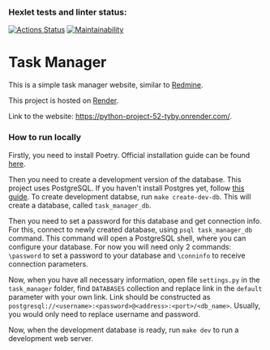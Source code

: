 ### Hexlet tests and linter status:
[![Actions Status](https://github.com/Pavel-Kr/python-project-52/actions/workflows/hexlet-check.yml/badge.svg)](https://github.com/Pavel-Kr/python-project-52/actions)
[![Maintainability](https://api.codeclimate.com/v1/badges/549890e87e6337b69c25/maintainability)](https://codeclimate.com/github/Pavel-Kr/python-project-52/maintainability)

# Task Manager

This is a simple task manager website, similar to [Redmine](https://www.redmine.org/).

This project is hosted on [Render](https://render.com/).

Link to the website: https://python-project-52-tyby.onrender.com/.

### How to run locally

Firstly, you need to install Poetry. Official installation guide can be found [here](https://python-poetry.org/docs/#installation).

Then you need to create a development version of the database. This project uses PostgreSQL. If you haven't install Postgres yet, follow [this guide](https://www.digitalocean.com/community/tutorials/how-to-install-and-use-postgresql-on-ubuntu-20-04). To create development databse, run `make create-dev-db`. This will create a database, called `task_manager_db`. 

Then you need to set a password for this database and get connection info. For this, connect to newly created database, using `psql task_manager_db` command. This command will open a PostgreSQL shell, where you can configure your database. For now you will need only 2 commands: `\password` to set a password to your database and `\conninfo` to receive connection parameters.

Now, when you have all necessary information, open file `settings.py` in the `task_manager` folder, find `DATABASES` collection and replace link in the `default` parameter with your own link. Link should be constructed as `postgresql://<username>:<password>@<address>:<port>/<db_name>`. Usually, you would only need to replace username and password.

Now, when the development database is ready, run `make dev` to run a development web server.